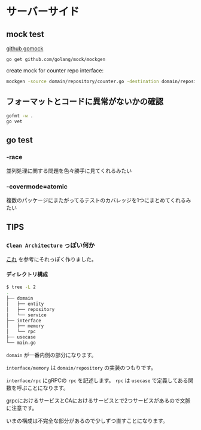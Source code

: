 # サーバーサイド

## mock test
[github gomock](https://github.com/golang/mock)

`go get github.com/golang/mock/mockgen`

create mock for counter repo interface:
```bash
mockgen -source domain/repository/counter.go -destination domain/repository/mock/counter.go
```

## フォーマットとコードに異常がないかの確認
```bash
gofmt -w .
go vet
```

## go test
### -race
並列処理に関する問題を色々勝手に見てくれるみたい
### -covermode=atomic
複数のパッケージにまたがってるテストのカバレッジを1つにまとめてくれるみたい


## TIPS

### `Clean Architecture` っぽい何か
[これ](https://medium.com/@hatajoe/clean-architecture-in-go-4030f11ec1b1)
を参考にそれっぽく作りました。

#### ディレクトリ構成
```bash
$ tree -L 2
.
├── domain
│   ├── entity
│   ├── repository
│   └── service
├── interface
│   ├── memory
│   └── rpc
├── usecase
└── main.go
```
`domain` が一番内側の部分になります。

`interface/memory` は `domain/repository` の実装のつもりです。

`interface/rpc` にgRPCの `rpc` を記述します。
`rpc` は `usecase` で定義してある関数を呼ぶことになります。

grpcにおけるサービスとCAにおけるサービスとで2つサービスがあるので文脈に注意です。

いまの構成は不完全な部分があるので少しずつ直すことになります。
